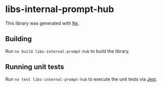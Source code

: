 # libs-internal-prompt-hub

This library was generated with [Nx](https://nx.dev).

## Building

Run `nx build libs-internal-prompt-hub` to build the library.

## Running unit tests

Run `nx test libs-internal-prompt-hub` to execute the unit tests via [Jest](https://jestjs.io).

